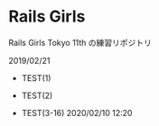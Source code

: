 # Rails Girls

Rails Girls Tokyo 11th の練習リポジトリ

2019/02/21

* TEST(1)

* TEST(2)

* TEST(3-16) 2020/02/10 12:20

